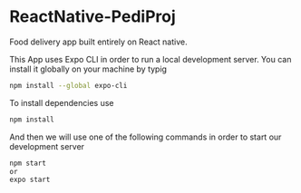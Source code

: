 # ReactNative-PediProj
Food delivery app built entirely on React native.

This App uses Expo CLI in order to run a local development server.
You can install it globally on your machine by typig
```bash
npm install --global expo-cli
```

To install dependencies use 
```bash
npm install
```

And then we will use one of the following commands in order to start our development server
```bash
npm start 
or
expo start
```




